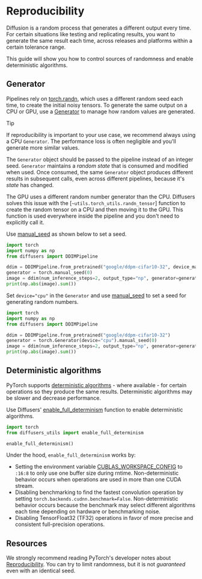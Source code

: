 <!--Copyright 2025 The HuggingFace Team. All rights reserved.

Licensed under the Apache License, Version 2.0 (the "License"); you may not use this file except in compliance with
the License. You may obtain a copy of the License at

http://www.apache.org/licenses/LICENSE-2.0

Unless required by applicable law or agreed to in writing, software distributed under the License is distributed on
an "AS IS" BASIS, WITHOUT WARRANTIES OR CONDITIONS OF ANY KIND, either express or implied. See the License for the
specific language governing permissions and limitations under the License.
-->

# Reproducibility

Diffusion is a random process that generates a different output every time. For certain situations like testing and replicating results, you want to generate the same result each time, across releases and platforms within a certain tolerance range.

This guide will show you how to control sources of randomness and enable deterministic algorithms.

## Generator

Pipelines rely on [torch.randn](https://pytorch.org/docs/stable/generated/torch.randn.html), which uses a different random seed each time, to create the initial noisy tensors. To generate the same output on a CPU or GPU, use a [Generator](https://docs.pytorch.org/docs/stable/generated/torch.Generator.html) to manage how random values are generated.

> [!TIP]
> If reproducibility is important to your use case, we recommend always using a CPU `Generator`. The performance loss is often negligible and you'll generate more similar values.

The `Generator` object should be passed to the pipeline instead of an integer seed. `Generator` maintains a *random state* that is consumed and modified when used. Once consumed, the same `Generator` object produces different results in subsequent calls, even across different pipelines, because it's *state* has changed.

<hfoptions id="generator">
<hfoption id="GPU">

The GPU uses a different random number generator than the CPU. Diffusers solves this issue with the [`~utils.torch_utils.randn_tensor`] function to create the random tensor on a CPU and then moving it to the GPU. This function is used everywhere inside the pipeline and you don't need to explicitly call it.

Use [manual_seed](https://docs.pytorch.org/docs/stable/generated/torch.manual_seed.html) as shown below to set a seed.

```py
import torch
import numpy as np
from diffusers import DDIMPipeline

ddim = DDIMPipeline.from_pretrained("google/ddpm-cifar10-32", device_map="cuda")
generator = torch.manual_seed(0)
image = ddim(num_inference_steps=2, output_type="np", generator=generator).images
print(np.abs(image).sum())
```

</hfoption>
<hfoption id="CPU">

Set `device="cpu"` in the `Generator` and use [manual_seed](https://docs.pytorch.org/docs/stable/generated/torch.manual_seed.html) to set a seed for generating random numbers.

```py
import torch
import numpy as np
from diffusers import DDIMPipeline

ddim = DDIMPipeline.from_pretrained("google/ddpm-cifar10-32")
generator = torch.Generator(device="cpu").manual_seed(0)
image = ddim(num_inference_steps=2, output_type="np", generator=generator).images
print(np.abs(image).sum())
```

</hfoption>
</hfoptions>

## Deterministic algorithms

PyTorch supports [deterministic algorithms](https://docs.pytorch.org/docs/stable/notes/randomness.html#avoiding-nondeterministic-algorithms) - where available - for certain operations so they produce the same results. Deterministic algorithms may be slower and decrease performance.

Use Diffusers' [enable_full_determinism](https://github.com/huggingface/diffusers/blob/142f353e1c638ff1d20bd798402b68f72c1ebbdd/src/diffusers/utils/testing_utils.py#L861) function to enable deterministic algorithms.

```py
import torch
from diffusers_utils import enable_full_determinism

enable_full_determinism()
```

Under the hood, `enable_full_determinism` works by:

- Setting the environment variable [CUBLAS_WORKSPACE_CONFIG](https://docs.nvidia.com/cuda/cublas/index.html#results-reproducibility) to `:16:8` to only use one buffer size during rntime. Non-deterministic behavior occurs when operations are used in more than one CUDA stream.
- Disabling benchmarking to find the fastest convolution operation by setting `torch.backends.cudnn.benchmark=False`. Non-deterministic behavior occurs because the benchmark may select different algorithms each time depending on hardware or benchmarking noise.
- Disabling TensorFloat32 (TF32) operations in favor of more precise and consistent full-precision operations.


## Resources

We strongly recommend reading PyTorch's developer notes about [Reproducibility](https://docs.pytorch.org/docs/stable/notes/randomness.html). You can try to limit randomness, but it is not *guaranteed* even with an identical seed.